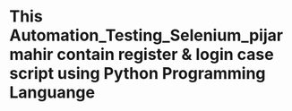 # This Automation_Testing_Selenium_pijarmahir contain register & login case script using Python Programming Languange
